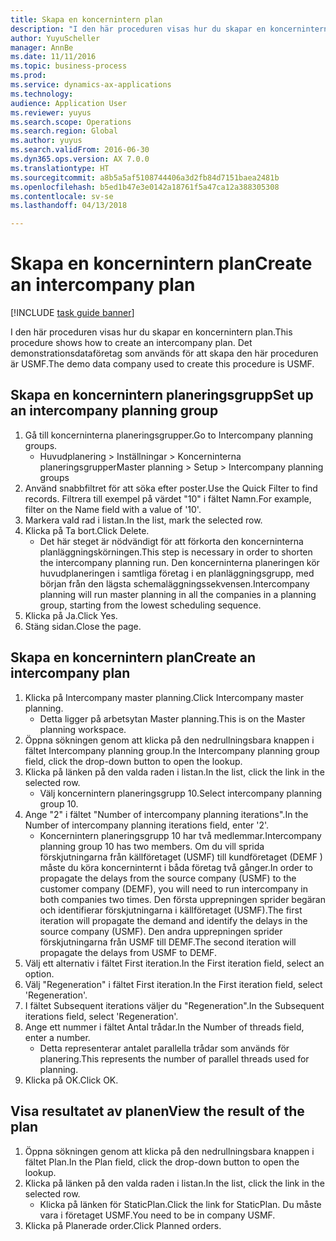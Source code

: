 ```yaml
--- 
title: Skapa en koncernintern plan
description: "I den här proceduren visas hur du skapar en koncernintern plan."
author: YuyuScheller
manager: AnnBe
ms.date: 11/11/2016
ms.topic: business-process
ms.prod: 
ms.service: dynamics-ax-applications
ms.technology: 
audience: Application User
ms.reviewer: yuyus
ms.search.scope: Operations
ms.search.region: Global
ms.author: yuyus
ms.search.validFrom: 2016-06-30
ms.dyn365.ops.version: AX 7.0.0
ms.translationtype: HT
ms.sourcegitcommit: a8b5a5af5108744406a3d2fb84d7151baea2481b
ms.openlocfilehash: b5ed1b47e3e0142a18761f5a47ca12a388305308
ms.contentlocale: sv-se
ms.lasthandoff: 04/13/2018

---
```

# <a name="create-an-intercompany-plan"></a><span data-ttu-id="288f6-103">Skapa en koncernintern plan</span><span class="sxs-lookup"><span data-stu-id="288f6-103">Create an intercompany plan</span></span>

[!INCLUDE [task guide banner](../../includes/task-guide-banner.md)]

<span data-ttu-id="288f6-104">I den här proceduren visas hur du skapar en koncernintern plan.</span><span class="sxs-lookup"><span data-stu-id="288f6-104">This procedure shows how to create an intercompany plan.</span></span> <span data-ttu-id="288f6-105">Det demonstrationsdataföretag som används för att skapa den här proceduren är USMF.</span><span class="sxs-lookup"><span data-stu-id="288f6-105">The demo data company used to create this procedure is USMF.</span></span>


## <a name="set-up-an-intercompany-planning-group"></a><span data-ttu-id="288f6-106">Skapa en koncernintern planeringsgrupp</span><span class="sxs-lookup"><span data-stu-id="288f6-106">Set up an intercompany planning group</span></span> 
1. <span data-ttu-id="288f6-107">Gå till koncerninterna planeringsgrupper.</span><span class="sxs-lookup"><span data-stu-id="288f6-107">Go to Intercompany planning groups.</span></span>
    * <span data-ttu-id="288f6-108">Huvudplanering > Inställningar > Koncerninterna planeringsgrupper</span><span class="sxs-lookup"><span data-stu-id="288f6-108">Master planning > Setup > Intercompany planning groups</span></span>  
2. <span data-ttu-id="288f6-109">Använd snabbfiltret för att söka efter poster.</span><span class="sxs-lookup"><span data-stu-id="288f6-109">Use the Quick Filter to find records.</span></span> <span data-ttu-id="288f6-110">Filtrera till exempel på värdet "10" i fältet Namn.</span><span class="sxs-lookup"><span data-stu-id="288f6-110">For example, filter on the Name field with a value of '10'.</span></span>
3. <span data-ttu-id="288f6-111">Markera vald rad i listan.</span><span class="sxs-lookup"><span data-stu-id="288f6-111">In the list, mark the selected row.</span></span>
4. <span data-ttu-id="288f6-112">Klicka på Ta bort.</span><span class="sxs-lookup"><span data-stu-id="288f6-112">Click Delete.</span></span>
    * <span data-ttu-id="288f6-113">Det här steget är nödvändigt för att förkorta den koncerninterna planläggningskörningen.</span><span class="sxs-lookup"><span data-stu-id="288f6-113">This step is necessary in order to shorten the intercompany planning run.</span></span>   <span data-ttu-id="288f6-114">Den koncerninterna planeringen kör huvudplaneringen i samtliga företag i en planläggningsgrupp, med början från den lägsta schemaläggningssekvensen.</span><span class="sxs-lookup"><span data-stu-id="288f6-114">Intercompany planning will run master planning in all the companies in a planning group, starting from the lowest scheduling sequence.</span></span>  
5. <span data-ttu-id="288f6-115">Klicka på Ja.</span><span class="sxs-lookup"><span data-stu-id="288f6-115">Click Yes.</span></span>
6. <span data-ttu-id="288f6-116">Stäng sidan.</span><span class="sxs-lookup"><span data-stu-id="288f6-116">Close the page.</span></span>

## <a name="create-an-intercompany-plan"></a><span data-ttu-id="288f6-117">Skapa en koncernintern plan</span><span class="sxs-lookup"><span data-stu-id="288f6-117">Create an intercompany plan</span></span>
1. <span data-ttu-id="288f6-118">Klicka på Intercompany master planning.</span><span class="sxs-lookup"><span data-stu-id="288f6-118">Click Intercompany master planning.</span></span>
    * <span data-ttu-id="288f6-119">Detta ligger på arbetsytan Master planning.</span><span class="sxs-lookup"><span data-stu-id="288f6-119">This is on the Master planning workspace.</span></span>  
2. <span data-ttu-id="288f6-120">Öppna sökningen genom att klicka på den nedrullningsbara knappen i fältet Intercompany planning group.</span><span class="sxs-lookup"><span data-stu-id="288f6-120">In the Intercompany planning group field, click the drop-down button to open the lookup.</span></span>
3. <span data-ttu-id="288f6-121">Klicka på länken på den valda raden i listan.</span><span class="sxs-lookup"><span data-stu-id="288f6-121">In the list, click the link in the selected row.</span></span>
    * <span data-ttu-id="288f6-122">Välj koncernintern planeringsgrupp 10.</span><span class="sxs-lookup"><span data-stu-id="288f6-122">Select intercompany planning group 10.</span></span>  
4. <span data-ttu-id="288f6-123">Ange "2" i fältet "Number of intercompany planning iterations".</span><span class="sxs-lookup"><span data-stu-id="288f6-123">In the Number of intercompany planning iterations field, enter '2'.</span></span>
    * <span data-ttu-id="288f6-124">Koncernintern planeringsgrupp 10 har två medlemmar.</span><span class="sxs-lookup"><span data-stu-id="288f6-124">Intercompany planning group 10 has two members.</span></span> <span data-ttu-id="288f6-125">Om du vill sprida förskjutningarna från källföretaget (USMF) till kundföretaget (DEMF ) måste du köra koncerninternt i båda företag två gånger.</span><span class="sxs-lookup"><span data-stu-id="288f6-125">In order to propagate the delays from the source company (USMF) to the customer company (DEMF), you will need to run intercompany in both companies two times.</span></span> <span data-ttu-id="288f6-126">Den första upprepningen sprider begäran och identifierar förskjutningarna i källföretaget (USMF).</span><span class="sxs-lookup"><span data-stu-id="288f6-126">The first iteration will propagate the demand and identify the delays in the source company (USMF).</span></span> <span data-ttu-id="288f6-127">Den andra upprepningen sprider förskjutningarna från USMF till DEMF.</span><span class="sxs-lookup"><span data-stu-id="288f6-127">The second iteration will propagate the delays from USMF to DEMF.</span></span>  
5. <span data-ttu-id="288f6-128">Välj ett alternativ i fältet First iteration.</span><span class="sxs-lookup"><span data-stu-id="288f6-128">In the First iteration field, select an option.</span></span>
6. <span data-ttu-id="288f6-129">Välj "Regeneration" i fältet First iteration.</span><span class="sxs-lookup"><span data-stu-id="288f6-129">In the First iteration field, select 'Regeneration'.</span></span>
7. <span data-ttu-id="288f6-130">I fältet Subsequent iterations väljer du "Regeneration".</span><span class="sxs-lookup"><span data-stu-id="288f6-130">In the Subsequent iterations field, select 'Regeneration'.</span></span>
8. <span data-ttu-id="288f6-131">Ange ett nummer i fältet Antal trådar.</span><span class="sxs-lookup"><span data-stu-id="288f6-131">In the Number of threads field, enter a number.</span></span>
    * <span data-ttu-id="288f6-132">Detta representerar antalet parallella trådar som används för planering.</span><span class="sxs-lookup"><span data-stu-id="288f6-132">This represents the number of parallel threads used for planning.</span></span>  
9. <span data-ttu-id="288f6-133">Klicka på OK.</span><span class="sxs-lookup"><span data-stu-id="288f6-133">Click OK.</span></span>

## <a name="view-the-result-of-the-plan"></a><span data-ttu-id="288f6-134">Visa resultatet av planen</span><span class="sxs-lookup"><span data-stu-id="288f6-134">View the result of the plan</span></span>
1. <span data-ttu-id="288f6-135">Öppna sökningen genom att klicka på den nedrullningsbara knappen i fältet Plan.</span><span class="sxs-lookup"><span data-stu-id="288f6-135">In the Plan field, click the drop-down button to open the lookup.</span></span>
2. <span data-ttu-id="288f6-136">Klicka på länken på den valda raden i listan.</span><span class="sxs-lookup"><span data-stu-id="288f6-136">In the list, click the link in the selected row.</span></span>
    * <span data-ttu-id="288f6-137">Klicka på länken för StaticPlan.</span><span class="sxs-lookup"><span data-stu-id="288f6-137">Click the link for StaticPlan.</span></span> <span data-ttu-id="288f6-138">Du måste vara i företaget USMF.</span><span class="sxs-lookup"><span data-stu-id="288f6-138">You need to be in company USMF.</span></span>  
3. <span data-ttu-id="288f6-139">Klicka på Planerade order.</span><span class="sxs-lookup"><span data-stu-id="288f6-139">Click Planned orders.</span></span>


